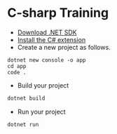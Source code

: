 # C-sharp Training

- [Download .NET SDK](https://dotnet.microsoft.com/download)
- [Install the C# extension](https://marketplace.visualstudio.com/items?itemName=ms-dotnettools.csharp)
- Create a new project as follows.
```
dotnet new console -o app
cd app
code .
```
- Build your project
```bash
dotnet build
```
- Run your project
```bash
dotnet run
```